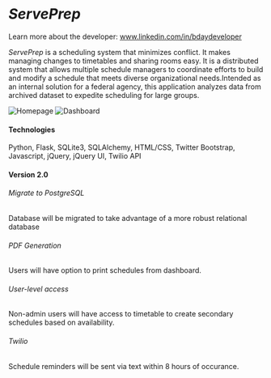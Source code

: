 *ServePrep*
===========
Learn more about the developer: www.linkedin.com/in/bdaydeveloper

*ServePrep* is a scheduling system that minimizes conflict. It makes managing changes to timetables and sharing rooms easy. It is a distributed system that allows multiple schedule managers to coordinate efforts to build and modify a schedule that meets diverse organizational needs.Intended as an internal solution for a federal agency, this application analyzes data from archived dataset to expedite scheduling for large groups.

![Homepage](https://raw.githubusercontent.com/fgr8out/SchedulingApp/static/img/homepage.png)
![Dashboard](https://raw.githubusercontent.com/SchedulingApp/static/img/dashboard.png)

#### Technologies
Python, Flask, SQLite3, SQLAlchemy,
HTML/CSS, Twitter Bootstrap,
Javascript, jQuery, jQuery UI,
Twilio API

#### Version 2.0

###### Migrate to PostgreSQL
Database will be migrated to take advantage of a more robust relational database

###### PDF Generation
Users will have option to print schedules from dashboard.

###### User-level access
Non-admin users will have access to timetable to create secondary schedules based on availability.    

###### Twilio 
Schedule reminders will be sent via text within 8 hours of occurance.